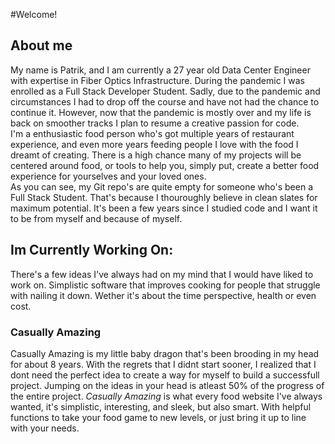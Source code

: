 #Welcome!

## About me

My name is Patrik, and I am currently a 27 year old Data Center Engineer with expertise in Fiber Optics Infrastructure. During the pandemic I was enrolled as a Full Stack Developer Student.
Sadly, due to the pandemic and circumstances I had to drop off the course and have not had the chance to continue it. However, now that the pandemic is mostly over and my life is back on smoother tracks
I plan to resume a creative passion for code. 
<br>
I'm a enthusiastic food person who's got multiple years of restaurant experience, and even more years feeding people I love with the food I dreamt of creating. There is a high 
chance many of my projects will be centered around food, or tools to help you, simply put, create a better food experience for yourselves and your loved ones.
<br>
As you can see, my Git repo's are quite empty for someone who's been a Full Stack Student. That's because I thouroughly believe in clean slates for maximum potential. It's been a few years
since I studied code and I want it to be from myself and because of myself. 

## Im Currently Working On:
There's a few ideas I've always had on my mind that I would have liked to work on. Simplistic software that improves cooking for people that struggle with nailing it down.
Wether it's about the time perspective, health or even cost. 

### **Casually Amazing**
Casually Amazing is my little baby dragon that's been brooding in my head for about 8 years. With the regrets that I didnt start sooner, I realized that I dont need the perfect idea 
to create a way for myself to build a successfull project. Jumping on the ideas in your head is atleast 50% of the progress of the entire project. 
*Casually Amazing* is what every food website I've always wanted, it's simplistic, interesting, and sleek, but also smart. With helpful functions to take your food game to new levels,
or just bring it up to line with your needs.

<!---
- 👋 Hi, I’m @Daffie95
- 👀 I’m interested in ...
- 🌱 I’m currently learning ...
- 💞️ I’m looking to collaborate on ...
- 📫 How to reach me ...

Daffie95/Daffie95 is a ✨ special ✨ repository because its `README.md` (this file) appears on your GitHub profile.
You can click the Preview link to take a look at your changes.
--->
